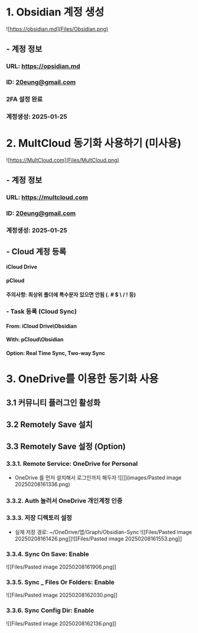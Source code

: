 # 1. Obsidian 계정 생성

![https://obsidian.md](Files/Obsidian.png)

## - 계정 정보
### URL: https://opsidian.md
### ID: 20eung@gmail.com
### 2FA 설정 완료
### 계정생성: 2025-01-25


# 2. MultCloud 동기화 사용하기 (미사용)

![https://MultCloud.com](Files/MultCloud.png)

## - 계정 정보
### URL: https://multcloud.com
### ID: 20eung@gmail.com
### 계정생성: 2025-01-25

## - Cloud 계정 등록
#### iCloud Drive
#### pCloud
#### 주의사항: 최상위 폴더에 특수문자 있으면 안됨 (. # $ \ / ! 등)

### - Task 등록 (Cloud Sync)
#### From: iCloud Drive\Obsidian
#### With: pCloud\Obsidian
#### Option: Real Time Sync, Two-way Sync


# 3. OneDrive를 이용한 동기화 사용

## 3.1 커뮤니티 플러그인 활성화

## 3.2 Remotely Save 설치

## 3.3 Remotely Save 설정 (Option)
### 3.3.1. Remote Service: OneDrive for Personal

- OneDrive 를 먼저 설치해서 로그인까지 해두자
![[]](images/Pasted image 20250208161336.png)
### 3.3.2. Auth 눌러서 OneDrive 개인계정 인증

### 3.3.3. 저장 디렉토리 설정
- 실제 저장 경로: ~/OneDrive/앱/Graph/Obsidian-Sync
![[Files/Pasted image 20250208161426.png]]![[Files/Pasted image 20250208161553.png]]

### 3.3.4. Sync On Save: Enable
![[Files/Pasted image 20250208161906.png]]

### 3.3.5. Sync _ Files Or Folders: Enable
![[Files/Pasted image 20250208162030.png]]

### 3.3.6. Sync Config Dir: Enable
![[Files/Pasted image 20250208162136.png]]
